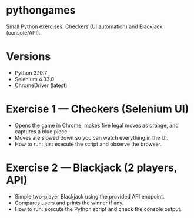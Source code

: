 
# pythongames

Small Python exercises: Checkers (UI automation) and Blackjack (console/API).

# Versions

* Python 3.10.7
* Selenium 4.33.0
* ChromeDriver (latest)

# Exercise 1 — Checkers (Selenium UI)

* Opens the game in Chrome, makes five legal moves as orange, and captures a blue piece.
* Moves are slowed down so you can watch everything in the UI.
* How to run: just execute the script and observe the browser.

# Exercise 2 — Blackjack (2 players, API)

* Simple two-player Blackjack using the provided API endpoint.
* Compares users and prints the winner if any. 
* How to run: execute the Python script and check the console output.
